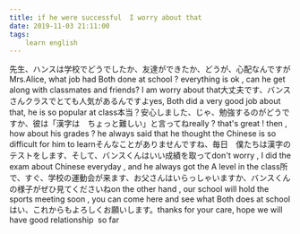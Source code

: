 ```yaml
---
title: if he were successful  I worry about that
date: 2019-11-03 21:11:00
tags:
    learn english
---
```

先生、ハンスは学校でどうでしたか、友達ができたか、どうが、心配なんですがMrs.Alice, what job had Both done at school ? everything is ok , can he get along with classmates and friends? I am worry about that大丈夫です、バンスさんクラスでとても人気があるんですよyes, Both did a very good job about that, he is so popular at class本当？安心しました、じゃ、勉強するのがどうですか、彼は「漢字は　ちょっと難しい」と言ってねreally ? that's great ! then , how about his grades ? he always said that he thought the Chinese is so difficult for him to learnそんなことがありませんですね、毎日　僕たちは漢字のテストをします、そして、バンスくんはいい成績を取ってdon't worry , I did the exam about Chinese everyday , and he always got the A level in the class所で、すぐ、学校の運動会が来ます、お父さんはいらっしゃいますか、バンスくんの様子がぜひ見てくださいねon the other hand , our school will hold the sports meeting soon , you can come here and see what Both does at schoolはい、これからもよろしくお願いします。thanks for your care, hope we will have good relationship  so far